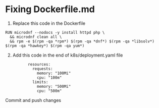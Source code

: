 # Fixing Dockerfile.md


1. Replace this code in the Dockerfile

```
RUN microdnf --nodocs -y install httpd php \
  && microdnf clean all \
  && rpm -e $(rpm -qa *rpm*) $(rpm -qa *dnf*) $(rpm -qa *libsolv*) $(rpm -qa *hawkey*) $(rpm -qa yum*)
```

2. Add this code in the end of k8s/deployment.yaml file

```
          resources:
            requests:
              memory: "100Mi"
              cpu: "100m"
            limits:
              memory: "500Mi"
              cpu: "500m"
```

Commit and push changes